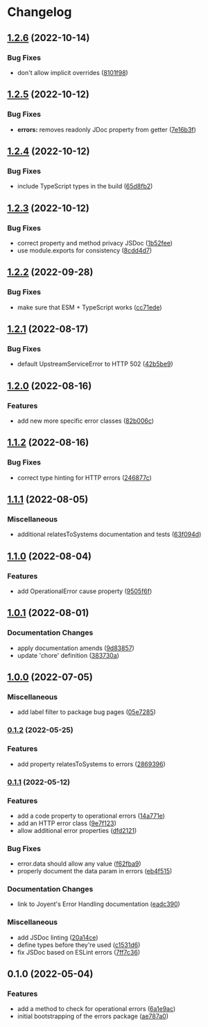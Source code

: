 # Changelog

## [1.2.6](https://github.com/Financial-Times/dotcom-reliability-kit/compare/errors-v1.2.5...errors-v1.2.6) (2022-10-14)


### Bug Fixes

* don't allow implicit overrides ([8101f98](https://github.com/Financial-Times/dotcom-reliability-kit/commit/8101f982daa03e63b9b90353958b05a92f8dbb03))

## [1.2.5](https://github.com/Financial-Times/dotcom-reliability-kit/compare/errors-v1.2.4...errors-v1.2.5) (2022-10-12)


### Bug Fixes

* **errors:** removes readonly JDoc property from getter ([7e16b3f](https://github.com/Financial-Times/dotcom-reliability-kit/commit/7e16b3fe0234785ff39574958ccacb4dc244f71b))

## [1.2.4](https://github.com/Financial-Times/dotcom-reliability-kit/compare/errors-v1.2.3...errors-v1.2.4) (2022-10-12)


### Bug Fixes

* include TypeScript types in the build ([65d8fb2](https://github.com/Financial-Times/dotcom-reliability-kit/commit/65d8fb29f0a4e469a2d766ae2f92a67b221c1436))

## [1.2.3](https://github.com/Financial-Times/dotcom-reliability-kit/compare/errors-v1.2.2...errors-v1.2.3) (2022-10-12)


### Bug Fixes

* correct property and method privacy JSDoc ([1b52fee](https://github.com/Financial-Times/dotcom-reliability-kit/commit/1b52fee58f8bd37600f51c93580c0e48765f0d2a))
* use module.exports for consistency ([8cdd4d7](https://github.com/Financial-Times/dotcom-reliability-kit/commit/8cdd4d74afe44c51504ddf0f9a3219db3ad2654a))

## [1.2.2](https://github.com/Financial-Times/dotcom-reliability-kit/compare/errors-v1.2.1...errors-v1.2.2) (2022-09-28)


### Bug Fixes

* make sure that ESM + TypeScript works ([cc71ede](https://github.com/Financial-Times/dotcom-reliability-kit/commit/cc71eded6475d73b05771603df0946258600f50e))

## [1.2.1](https://github.com/Financial-Times/dotcom-reliability-kit/compare/errors-v1.2.0...errors-v1.2.1) (2022-08-17)


### Bug Fixes

* default UpstreamServiceError to HTTP 502 ([42b5be9](https://github.com/Financial-Times/dotcom-reliability-kit/commit/42b5be9e1d754c3c6ed7aa013ab7dd2957cc1ce9))

## [1.2.0](https://github.com/Financial-Times/dotcom-reliability-kit/compare/errors-v1.1.2...errors-v1.2.0) (2022-08-16)


### Features

* add new more specific error classes ([82b006c](https://github.com/Financial-Times/dotcom-reliability-kit/commit/82b006c5eacc9a9d2eec4947ba4331b03e46f19d))

## [1.1.2](https://github.com/Financial-Times/dotcom-reliability-kit/compare/errors-v1.1.1...errors-v1.1.2) (2022-08-16)


### Bug Fixes

* correct type hinting for HTTP errors ([246877c](https://github.com/Financial-Times/dotcom-reliability-kit/commit/246877c529088121e29c6781ab2cfb0cce9690f9))

## [1.1.1](https://github.com/Financial-Times/dotcom-reliability-kit/compare/errors-v1.1.0...errors-v1.1.1) (2022-08-05)


### Miscellaneous

* additional relatesToSystems documentation and tests ([63f094d](https://github.com/Financial-Times/dotcom-reliability-kit/commit/63f094d59576f789597274444ce0e14db2c3599e))

## [1.1.0](https://github.com/Financial-Times/dotcom-reliability-kit/compare/errors-v1.0.1...errors-v1.1.0) (2022-08-04)


### Features

* add OperationalError cause property ([9505f6f](https://github.com/Financial-Times/dotcom-reliability-kit/commit/9505f6f21f24bf4893f2f0ff81257318ed6d2acb))

## [1.0.1](https://github.com/Financial-Times/dotcom-reliability-kit/compare/errors-v1.0.0...errors-v1.0.1) (2022-08-01)


### Documentation Changes

* apply documentation amends ([9d83857](https://github.com/Financial-Times/dotcom-reliability-kit/commit/9d838573d58644b98888b3e2bbb48b330e37a011))
* update 'chore' definition ([383730a](https://github.com/Financial-Times/dotcom-reliability-kit/commit/383730a43fe00dbc9ef3c2cfcd776ee5cbd7d3ed))

## [1.0.0](https://github.com/Financial-Times/dotcom-reliability-kit/compare/errors-v0.1.2...errors-v1.0.0) (2022-07-05)


### Miscellaneous

* add label filter to package bug pages ([05e7285](https://github.com/Financial-Times/dotcom-reliability-kit/commit/05e7285c87ecbad909d86414579e970173af344f))

### [0.1.2](https://github.com/Financial-Times/dotcom-reliability-kit/compare/errors-v0.1.1...errors-v0.1.2) (2022-05-25)


### Features

* add property relatesToSystems to errors ([2869396](https://github.com/Financial-Times/dotcom-reliability-kit/commit/2869396ef42d5e1bf5693082c63098909a206570))

### [0.1.1](https://github.com/Financial-Times/dotcom-reliability-kit/compare/errors-v0.1.0...errors-v0.1.1) (2022-05-12)


### Features

* add a code property to operational errors ([14a771e](https://github.com/Financial-Times/dotcom-reliability-kit/commit/14a771e20b97f283cf30303b6e029f99fabf97b5))
* add an HTTP error class ([9e7f123](https://github.com/Financial-Times/dotcom-reliability-kit/commit/9e7f1239d8590be76fd2ebb366d6c0fbbe072d94))
* allow additional error properties ([dfd2121](https://github.com/Financial-Times/dotcom-reliability-kit/commit/dfd212191cb00eed5cf958fac914e7cd53b34987))


### Bug Fixes

* error.data should allow any value ([f62fba9](https://github.com/Financial-Times/dotcom-reliability-kit/commit/f62fba9a137a23ab445b79e008b3c715926c5518))
* properly document the data param in errors ([eb4f515](https://github.com/Financial-Times/dotcom-reliability-kit/commit/eb4f51595114bab0cace7fc7408d1b53111a4b46))


### Documentation Changes

* link to Joyent's Error Handling documentation ([eadc390](https://github.com/Financial-Times/dotcom-reliability-kit/commit/eadc390d083ebb6ce270e8756ea6be3ae1e2e45b))


### Miscellaneous

* add JSDoc linting ([20a14ce](https://github.com/Financial-Times/dotcom-reliability-kit/commit/20a14ceb4b2489f8d69c6dd80e58bd36b5036bb7))
* define types before they're used ([c1531d6](https://github.com/Financial-Times/dotcom-reliability-kit/commit/c1531d609e4904b1c1f55cd538192596a19857dd))
* fix JSDoc based on ESLint errors ([7ff7c36](https://github.com/Financial-Times/dotcom-reliability-kit/commit/7ff7c368fba2816c0968cc74d2d98f6326becd80))

## 0.1.0 (2022-05-04)


### Features

* add a method to check for operational errors ([6a1e9ac](https://github.com/Financial-Times/dotcom-reliability-kit/commit/6a1e9aca8b2c9ef47acc2bae8b292e587b9d39dd))
* initial bootstrapping of the errors package ([ae787a0](https://github.com/Financial-Times/dotcom-reliability-kit/commit/ae787a0a8954d733b12d2bd1d0dec90c42e1fbe2))

